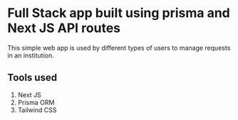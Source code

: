 # Full Stack app built using prisma and Next JS API routes

This simple web app is used by different types of users to manage requests in an institution.  

## Tools used
1. Next JS
2. Prisma ORM
3. Tailwind CSS
